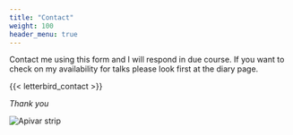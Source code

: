 ```yaml
---
title: "Contact"
weight: 100
header_menu: true
---
```


Contact me using this form and I will respond in due course. If you want to check on my availability for talks please look first at the diary page.

{{< letterbird_contact >}}

*Thank you*


![Apivar strip](images/headers/190824-051.webp)







 
